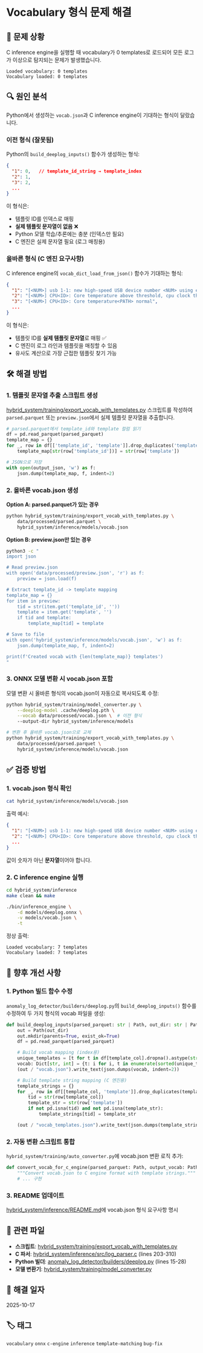 # Vocabulary 형식 문제 해결

## 🐛 문제 상황

C inference engine을 실행할 때 vocabulary가 0 templates로 로드되어 모든 로그가 이상으로 탐지되는 문제가 발생했습니다.

```
Loaded vocabulary: 0 templates
Vocabulary loaded: 0 templates
```

## 🔍 원인 분석

Python에서 생성하는 `vocab.json`과 C inference engine이 기대하는 형식이 달랐습니다.

### 이전 형식 (잘못됨)

Python의 `build_deeplog_inputs()` 함수가 생성하는 형식:

```json
{
  "1": 0,   // template_id_string → template_index
  "2": 1,
  "3": 2,
  ...
}
```

이 형식은:
- 템플릿 ID를 인덱스로 매핑
- **실제 템플릿 문자열이 없음** ❌
- Python 모델 학습/추론에는 충분 (인덱스만 필요)
- C 엔진은 실제 문자열 필요 (로그 매칭용)

### 올바른 형식 (C 엔진 요구사항)

C inference engine의 `vocab_dict_load_from_json()` 함수가 기대하는 형식:

```json
{
  "1": "[<NUM>] usb 1-1: new high-speed USB device number <NUM> using ehci-pci",
  "2": "[<NUM>] CPU<ID>: Core temperature above threshold, cpu clock throttled",
  "3": "[<NUM>] CPU<ID>: Core temperature<PATH> normal",
  ...
}
```

이 형식은:
- 템플릿 ID를 **실제 템플릿 문자열**로 매핑 ✅
- C 엔진이 로그 라인과 템플릿을 매칭할 수 있음
- 유사도 계산으로 가장 근접한 템플릿 찾기 가능

## 🛠️ 해결 방법

### 1. 템플릿 문자열 추출 스크립트 생성

[hybrid_system/training/export_vocab_with_templates.py](../../hybrid_system/training/export_vocab_with_templates.py) 스크립트를 작성하여 `parsed.parquet` 또는 `preview.json`에서 실제 템플릿 문자열을 추출합니다.

```python
# parsed.parquet에서 template_id와 template 컬럼 읽기
df = pd.read_parquet(parsed_parquet)
template_map = {}
for _, row in df[['template_id', 'template']].drop_duplicates('template_id').iterrows():
    template_map[str(row['template_id'])] = str(row['template'])

# JSON으로 저장
with open(output_json, 'w') as f:
    json.dump(template_map, f, indent=2)
```

### 2. 올바른 vocab.json 생성

**Option A: parsed.parquet가 있는 경우**

```bash
python hybrid_system/training/export_vocab_with_templates.py \
    data/processed/parsed.parquet \
    hybrid_system/inference/models/vocab.json
```

**Option B: preview.json만 있는 경우**

```bash
python3 -c "
import json

# Read preview.json
with open('data/processed/preview.json', 'r') as f:
    preview = json.load(f)

# Extract template_id -> template mapping
template_map = {}
for item in preview:
    tid = str(item.get('template_id', ''))
    template = item.get('template', '')
    if tid and template:
        template_map[tid] = template

# Save to file
with open('hybrid_system/inference/models/vocab.json', 'w') as f:
    json.dump(template_map, f, indent=2)

print(f'Created vocab with {len(template_map)} templates')
"
```

### 3. ONNX 모델 변환 시 vocab.json 포함

모델 변환 시 올바른 형식의 vocab.json이 자동으로 복사되도록 수정:

```bash
python hybrid_system/training/model_converter.py \
    --deeplog-model .cache/deeplog.pth \
    --vocab data/processed/vocab.json \  # 이전 형식
    --output-dir hybrid_system/inference/models

# 변환 후 올바른 vocab.json으로 교체
python hybrid_system/training/export_vocab_with_templates.py \
    data/processed/parsed.parquet \
    hybrid_system/inference/models/vocab.json
```

## ✅ 검증 방법

### 1. vocab.json 형식 확인

```bash
cat hybrid_system/inference/models/vocab.json
```

출력 예시:
```json
{
  "1": "[<NUM>] usb 1-1: new high-speed USB device number <NUM> using ehci-pci",
  "2": "[<NUM>] CPU<ID>: Core temperature above threshold, cpu clock throttled",
  ...
}
```

값이 숫자가 아닌 **문자열**이어야 합니다.

### 2. C inference engine 실행

```bash
cd hybrid_system/inference
make clean && make

./bin/inference_engine \
    -d models/deeplog.onnx \
    -v models/vocab.json \
    -t
```

정상 출력:
```
Loaded vocabulary: 7 templates
Vocabulary loaded: 7 templates
```

## 📝 향후 개선 사항

### 1. Python 빌드 함수 수정

`anomaly_log_detector/builders/deeplog.py`의 `build_deeplog_inputs()` 함수를 수정하여 두 가지 형식의 vocab 파일을 생성:

```python
def build_deeplog_inputs(parsed_parquet: str | Path, out_dir: str | Path, template_col: str = "template_id") -> None:
    out = Path(out_dir)
    out.mkdir(parents=True, exist_ok=True)
    df = pd.read_parquet(parsed_parquet)

    # Build vocab mapping (index용)
    unique_templates = [t for t in df[template_col].dropna().astype(str).unique()]
    vocab: Dict[str, int] = {t: i for i, t in enumerate(sorted(unique_templates))}
    (out / "vocab.json").write_text(json.dumps(vocab, indent=2))

    # Build template string mapping (C 엔진용)
    template_strings = {}
    for _, row in df[[template_col, 'template']].drop_duplicates(template_col).iterrows():
        tid = str(row[template_col])
        template_str = str(row['template'])
        if not pd.isna(tid) and not pd.isna(template_str):
            template_strings[tid] = template_str

    (out / "vocab_templates.json").write_text(json.dumps(template_strings, indent=2))
```

### 2. 자동 변환 스크립트 통합

`hybrid_system/training/auto_converter.py`에 vocab.json 변환 로직 추가:

```python
def convert_vocab_for_c_engine(parsed_parquet: Path, output_vocab: Path):
    """Convert vocab.json to C engine format with template strings."""
    # ... 구현
```

### 3. README 업데이트

[hybrid_system/inference/README.md](../../hybrid_system/inference/README.md)에 vocab.json 형식 요구사항 명시

## 🔗 관련 파일

- **스크립트**: [hybrid_system/training/export_vocab_with_templates.py](../../hybrid_system/training/export_vocab_with_templates.py)
- **C 파서**: [hybrid_system/inference/src/log_parser.c](../../hybrid_system/inference/src/log_parser.c) (lines 203-310)
- **Python 빌더**: [anomaly_log_detector/builders/deeplog.py](../../anomaly_log_detector/builders/deeplog.py) (lines 15-28)
- **모델 변환기**: [hybrid_system/training/model_converter.py](../../hybrid_system/training/model_converter.py)

## 📅 해결 일자

2025-10-17

## 🏷️ 태그

`vocabulary` `onnx` `c-engine` `inference` `template-matching` `bug-fix`
